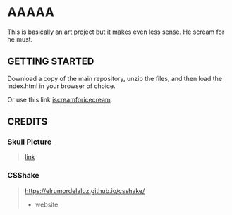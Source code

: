 # AAAAA
This is basically an art project but it makes even less sense. He scream for he must.

## GETTING STARTED

Download a copy of the main repository, unzip the files, and then load the index.html in your browser of choice.

Or use this link [iscreamforicecream](https://kingofcaves.github.io/AAAAA/).

## CREDITS

### Skull Picture

> [link](https://images-na.ssl-images-amazon.com/images/I/71zAwng1MNL._SL1200_.jpg)

### CSShake

> https://elrumordelaluz.github.io/csshake/
>   - website
